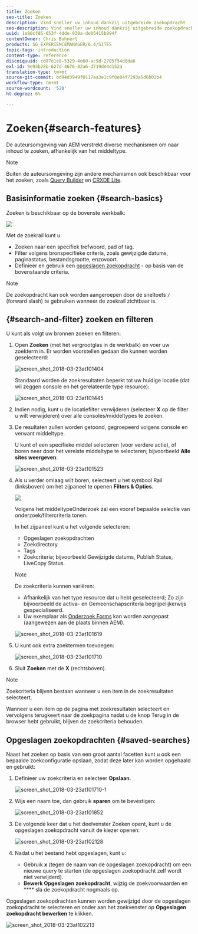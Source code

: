 ```yaml
---
title: Zoeken
seo-title: Zoeken
description: Vind sneller uw inhoud dankzij uitgebreide zoekopdracht
seo-description: Vind sneller uw inhoud dankzij uitgebreide zoekopdracht
uuid: 1e80cf85-653f-4dde-930a-de05415b994f
contentOwner: Chris Bohnert
products: SG_EXPERIENCEMANAGER/6.4/SITES
topic-tags: introduction
content-type: reference
discoiquuid: cd87e1e8-5329-4e60-ac9d-2705f54d0da6
exl-id: 9e93b28b-627d-4676-82a6-d719de4d152a
translation-type: tm+mt
source-git-commit: bd94d3949f0117aa3e1c9f0e84f7293a5d6b03b4
workflow-type: tm+mt
source-wordcount: '520'
ht-degree: 6%

---
```


# Zoeken{#search-features}

De auteursomgeving van AEM verstrekt diverse mechanismen om naar inhoud te zoeken, afhankelijk van het middeltype.

>[!NOTE]
>
>Buiten de auteursomgeving zijn andere mechanismen ook beschikbaar voor het zoeken, zoals [Query Builder](/help/sites-developing/querybuilder-api.md) en [CRXDE Lite](/help/sites-developing/developing-with-crxde-lite.md).

## Basisinformatie zoeken {#search-basics}

Zoeken is beschikbaar op de bovenste werkbalk:

![](do-not-localize/chlimage_1-17.png)

Met de zoekrail kunt u:

* Zoeken naar een specifiek trefwoord, pad of tag.
* Filter volgens bronspecifieke criteria, zoals gewijzigde datums, paginastatus, bestandsgrootte, enzovoort.
* Definieer en gebruik een [opgeslagen zoekopdracht](#saved-searches) - op basis van de bovenstaande criteria.

>[!NOTE]
>
>De zoekopdracht kan ook worden aangeroepen door de sneltoets `/` (forward slash) te gebruiken wanneer de zoekrail zichtbaar is.

## {#search-and-filter} zoeken en filteren

U kunt als volgt uw bronnen zoeken en filteren:

1. Open **Zoeken** (met het vergrootglas in de werkbalk) en voer uw zoekterm in. Er worden voorstellen gedaan die kunnen worden geselecteerd:

   ![screen_shot_2018-03-23at101404](assets/screen_shot_2018-03-23at101404.png)

   Standaard worden de zoekresultaten beperkt tot uw huidige locatie (dat wil zeggen console en het gerelateerde type resource):

   ![screen_shot_2018-03-23at101445](assets/screen_shot_2018-03-23at101445.png)

1. Indien nodig, kunt u de locatiefilter verwijderen (selecteer **X** op de filter u wilt verwijderen) over alle consoles/middeltypes te zoeken.
1. De resultaten zullen worden getoond, gegroepeerd volgens console en verwant middeltype.

   U kunt of een specifieke middel selecteren (voor verdere actie), of boren neer door het vereiste middeltype te selecteren; bijvoorbeeld **Alle sites weergeven**:

   ![screen_shot_2018-03-23at101523](assets/screen_shot_2018-03-23at101523.png)

1. Als u verder omlaag wilt boren, selecteert u het symbool Rail (linksboven) om het zijpaneel te openen **Filters &amp; Opties**.

   ![](do-not-localize/screen_shot_2018-03-23at101542.png)

   Volgens het middeltypeOnderzoek zal een vooraf bepaalde selectie van onderzoek/filtercriteria tonen.

   In het zijpaneel kunt u het volgende selecteren:

   * Opgeslagen zoekopdrachten
   * Zoekdirectory
   * Tags
   * Zoekcriteria; bijvoorbeeld Gewijzigde datums, Publish Status, LiveCopy Status.

   >[!NOTE]
   >
   >De zoekcriteria kunnen variëren:
   >
   >* Afhankelijk van het type resource dat u hebt geselecteerd; Zo zijn bijvoorbeeld de activa- en Gemeenschapscriteria begrijpelijkerwijs gespecialiseerd.
   >* Uw exemplaar als [Onderzoek Forms](/help/sites-administering/search-forms.md) kan worden aangepast (aangewezen aan de plaats binnen AEM).


   ![screen_shot_2018-03-23at101619](assets/screen_shot_2018-03-23at101619.png)

1. U kunt ook extra zoektermen toevoegen:

   ![screen_shot_2018-03-23at101710](assets/screen_shot_2018-03-23at101710.png)

1. Sluit **Zoeken** met de **X** (rechtsboven).

>[!NOTE]
>
>Zoekcriteria blijven bestaan wanneer u een item in de zoekresultaten selecteert.
>
>Wanneer u een item op de pagina met zoekresultaten selecteert en vervolgens terugkeert naar de zoekpagina nadat u de knop Terug in de browser hebt gebruikt, blijven de zoekcriteria behouden.

## Opgeslagen zoekopdrachten {#saved-searches}

Naast het zoeken op basis van een groot aantal facetten kunt u ook een bepaalde zoekconfiguratie opslaan, zodat deze later kan worden opgehaald en gebruikt:

1. Definieer uw zoekcriteria en selecteer **Opslaan**.

   ![screen_shot_2018-03-23at101710-1](assets/screen_shot_2018-03-23at101710-1.png)

1. Wijs een naam toe, dan gebruik **sparen** om te bevestigen:

   ![screen_shot_2018-03-23at101852](assets/screen_shot_2018-03-23at101852.png)

1. De volgende keer dat u het deelvenster Zoeken opent, kunt u de opgeslagen zoekopdracht vanuit de kiezer openen:

   ![screen_shot_2018-03-23at102128](assets/screen_shot_2018-03-23at102128.png)

1. Nadat u het bestand hebt opgeslagen, kunt u:

   * Gebruik **x** (tegen de naam van de opgeslagen zoekopdracht) om een nieuwe query te starten (de opgeslagen zoekopdracht zelf wordt niet verwijderd).
   * **Bewerk Opgeslagen zoekopdracht**, wijzig de zoekvoorwaarden en  **** sla de zoekopdracht nogmaals op.

Opgeslagen zoekopdrachten kunnen worden gewijzigd door de opgeslagen zoekopdracht te selecteren en onder aan het zoekvenster op **Opgeslagen zoekopdracht bewerken** te klikken.

![screen_shot_2018-03-23at102213](assets/screen_shot_2018-03-23at102213.png)
